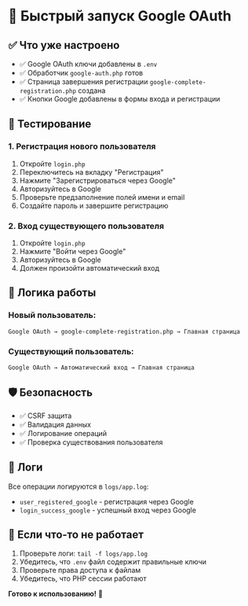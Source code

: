 # 🚀 Быстрый запуск Google OAuth

## ✅ Что уже настроено

- ✅ Google OAuth ключи добавлены в `.env`
- ✅ Обработчик `google-auth.php` готов
- ✅ Страница завершения регистрации `google-complete-registration.php` создана
- ✅ Кнопки Google добавлены в формы входа и регистрации

## 🧪 Тестирование

### 1. Регистрация нового пользователя
1. Откройте `login.php`
2. Переключитесь на вкладку "Регистрация"
3. Нажмите "Зарегистрироваться через Google"
4. Авторизуйтесь в Google
5. Проверьте предзаполнение полей имени и email
6. Создайте пароль и завершите регистрацию

### 2. Вход существующего пользователя
1. Откройте `login.php`
2. Нажмите "Войти через Google"
3. Авторизуйтесь в Google
4. Должен произойти автоматический вход

## 🔄 Логика работы

### Новый пользователь:
```
Google OAuth → google-complete-registration.php → Главная страница
```

### Существующий пользователь:
```
Google OAuth → Автоматический вход → Главная страница
```

## 🛡️ Безопасность

- ✅ CSRF защита
- ✅ Валидация данных
- ✅ Логирование операций
- ✅ Проверка существования пользователя

## 📝 Логи

Все операции логируются в `logs/app.log`:
- `user_registered_google` - регистрация через Google
- `login_success_google` - успешный вход через Google

## 🔧 Если что-то не работает

1. Проверьте логи: `tail -f logs/app.log`
2. Убедитесь, что `.env` файл содержит правильные ключи
3. Проверьте права доступа к файлам
4. Убедитесь, что PHP сессии работают

**Готово к использованию!** 🎯
